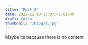 ```yaml
---
title: "Post 2"
date: 2022-12-10T13:07:41+01:00
draft: false
thumbnail: "/blog/1.jpg"
---
```



Maybe its because there is no content
